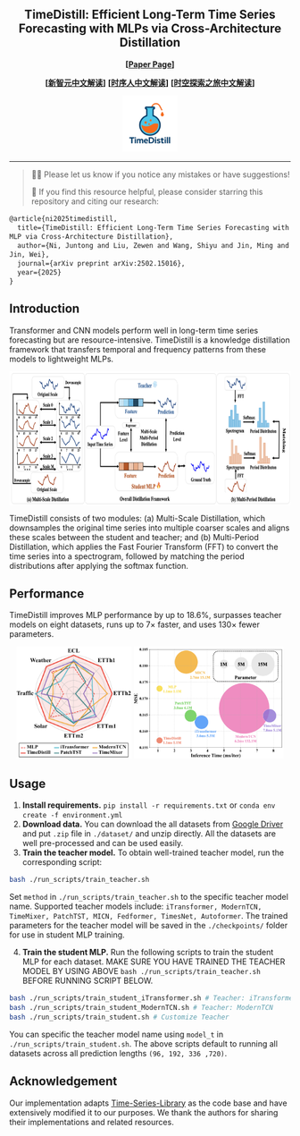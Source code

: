 <div align="center">
  <!-- <h1><b> TimeDistill </b></h1> -->
  <!-- <h2><b> TimeDistill </b></h2> -->
  <h2><b> TimeDistill: Efficient Long-Term Time Series Forecasting with MLPs via Cross-Architecture Distillation </b></h2>
</div>

<!-- <div align="center">

![](https://img.shields.io/github/last-commit/lingfenggold/TimeDistill?color=green)
![](https://img.shields.io/github/stars/lingfenggold/TimeDistill?color=yellow)
![](https://img.shields.io/github/forks/lingfenggold/TimeDistill?color=lightblue)
![](https://img.shields.io/badge/PRs-Welcome-green)

</div> -->

<div align="center">

**[<a href="https://arxiv.org/abs/2502.15016">Paper Page</a>]**


**[<a href="https://mp.weixin.qq.com/s/qsZ6HCQfUb-9UFIEpyRBFg">新智元中文解读</a>]**
**[<a href="https://mp.weixin.qq.com/s/B_pAcRC5U2SK5dI4MP2SaQ">时序人中文解读</a>]**
**[<a href="https://mp.weixin.qq.com/s/v4OpI2B943uMgv7v4javJQ">时空探索之旅中文解读</a>]**

</div>

<p align="center">
<img src="./figures/logo.png" width="100">
</p>

---
>
> 🧑‍💻 Please let us know if you notice any mistakes or have suggestions!
>
> 🌟 If you find this resource helpful, please consider starring this repository and citing our research:
```
@article{ni2025timedistill,
  title={TimeDistill: Efficient Long-Term Time Series Forecasting with MLP via Cross-Architecture Distillation},
  author={Ni, Juntong and Liu, Zewen and Wang, Shiyu and Jin, Ming and Jin, Wei},
  journal={arXiv preprint arXiv:2502.15016},
  year={2025}
}
```
## Introduction
Transformer and CNN models perform well in long-term time series forecasting but are resource-intensive. TimeDistill is a knowledge distillation framework that transfers temporal and frequency patterns from these models to lightweight MLPs.
<p align="center">
<img src="./figures/framework.png" height = "240" alt="" align=center />
</p>
TimeDistill consists of two modules: (a) Multi-Scale Distillation, which downsamples the original time series into multiple coarser scales and aligns these scales between the student and teacher; and (b) Multi-Period Distillation, which applies the Fast Fourier Transform (FFT) to convert the time series into a spectrogram, followed by matching the period distributions after applying the softmax function.

## Performance
TimeDistill improves MLP performance by up to 18.6%, surpasses teacher models on eight datasets, runs up to 7× faster, and uses 130× fewer parameters.
<div align="center">
  <img src="./figures/radar.png" height="200" />
  <img src="./figures/efficiency.png" height="200" />
</div>

## Usage
1. **Install requirements.** ```pip install -r requirements.txt``` or ```conda env create -f environment.yml```
2. **Download data.** You can download the all datasets from [Google Driver](https://drive.google.com/u/0/uc?id=1NF7VEefXCmXuWNbnNe858WvQAkJ_7wuP&export=download) and put ``.zip`` file in ```./dataset/``` and unzip directly. All the datasets are well pre-processed and can be used easily. 
3. **Train the teacher model.** To obtain well-trained teacher model, run the corresponding script: 
```bash
bash ./run_scripts/train_teacher.sh
```
Set ```method``` in ```./run_scripts/train_teacher.sh``` to the specific teacher model name. Supported teacher models include: ```iTransformer, ModernTCN, TimeMixer, PatchTST, MICN, Fedformer, TimesNet, Autoformer```. The trained parameters for the teacher model will be saved in the ```./checkpoints/``` folder for use in student MLP training.

4. **Train the student MLP.** Run the following scripts to train the student MLP for each dataset. MAKE SURE YOU HAVE TRAINED THE TEACHER MODEL BY USING ABOVE ```bash ./run_scripts/train_teacher.sh``` BEFORE RUNNING SCRIPT BELOW.
```bash
bash ./run_scripts/train_student_iTransformer.sh # Teacher: iTransformer
bash ./run_scripts/train_student_ModernTCN.sh # Teacher: ModernTCN
bash ./run_scripts/train_student.sh # Customize Teacher
```
You can specific the teacher model name using ```model_t``` in ```./run_scripts/train_student.sh```. The above scripts default to running all datasets across all prediction lengths ```(96, 192, 336 ,720)```.

## Acknowledgement
Our implementation adapts [Time-Series-Library](https://github.com/thuml/Time-Series-Library) as the code base and have extensively modified it to our purposes. We thank the authors for sharing their implementations and related resources.